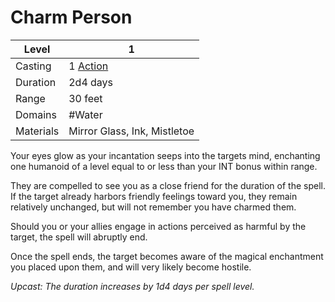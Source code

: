 # Charm Person

| Level     | 1                                                  |
| --------- | -------------------------------------------------- |
| Casting   | 1 [Action](../../../../Game%20Structure/Action.md) |
| Duration  | 2d4 days                                           |
| Range     | 30 feet                                            |
| Domains   | #Water                                             |
| Materials | Mirror Glass, Ink, Mistletoe                       |

Your eyes glow as your incantation seeps into the targets mind, enchanting one humanoid of a level equal to or less than your INT bonus within range.

They are compelled to see you as a close friend for the duration of the spell. If the target already harbors friendly feelings toward you, they remain relatively unchanged, but will not remember you have charmed them. 

Should you or your allies engage in actions perceived as harmful by the target, the spell will abruptly end. 

Once the spell ends, the target becomes aware of the magical enchantment you placed upon them, and will very likely become hostile.

*Upcast: The duration increases by 1d4 days per spell level.*